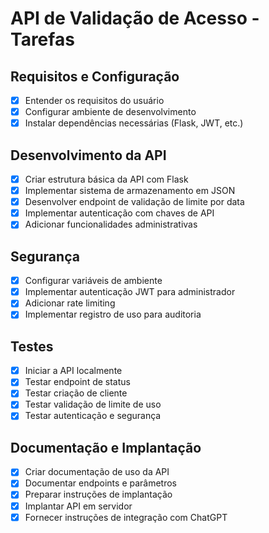 # API de Validação de Acesso - Tarefas

## Requisitos e Configuração
- [x] Entender os requisitos do usuário
- [x] Configurar ambiente de desenvolvimento
- [x] Instalar dependências necessárias (Flask, JWT, etc.)

## Desenvolvimento da API
- [x] Criar estrutura básica da API com Flask
- [x] Implementar sistema de armazenamento em JSON
- [x] Desenvolver endpoint de validação de limite por data
- [x] Implementar autenticação com chaves de API
- [x] Adicionar funcionalidades administrativas

## Segurança
- [x] Configurar variáveis de ambiente
- [x] Implementar autenticação JWT para administrador
- [x] Adicionar rate limiting
- [x] Implementar registro de uso para auditoria

## Testes
- [x] Iniciar a API localmente
- [x] Testar endpoint de status
- [x] Testar criação de cliente
- [x] Testar validação de limite de uso
- [x] Testar autenticação e segurança

## Documentação e Implantação
- [x] Criar documentação de uso da API
- [x] Documentar endpoints e parâmetros
- [x] Preparar instruções de implantação
- [x] Implantar API em servidor
- [x] Fornecer instruções de integração com ChatGPT
